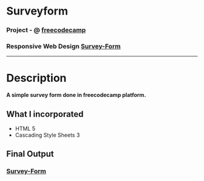 # Surveyform

### Project - @ [freecodecamp](https://www.freecodecamp.org/)
### Responsive Web Design [Survey-Form](https://surveyfreecode.netlify.app/)

<hr>

# Description

#### A simple survey form done in freecodecamp platform.

## What I incorporated

* HTML 5
* Cascading Style Sheets 3

## Final Output
### [Survey-Form](https://surveyfreecode.netlify.app/)
